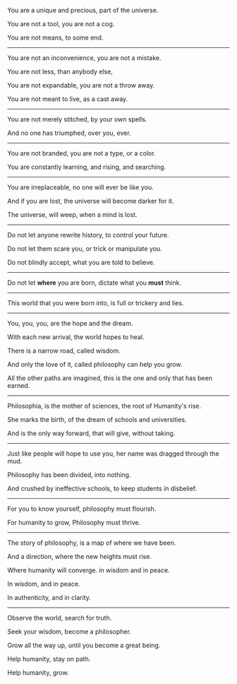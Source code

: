 You are a unique and precious,
part of the universe.

You are not a tool,
you are not a cog.

You are not means,
to some end.

---

You are not an inconvenience,
you are not a mistake.

You are not less,
than anybody else,

You are not expandable,
you are not a throw away.

You are not meant to live,
as a cast away.

---

You are not merely stitched,
by your own spells.

And no one has triumphed,
over you, ever.

---

You are not branded,
you are not a type, or a color.

You are constantly learning,
and rising, and searching.

---

You are irreplaceable,
no one will ever be like you.

And if you are lost,
the universe will become darker for it.

The universe, will weep,
when a mind is lost.

---

Do not let anyone rewrite history,
to control your future.

Do not let them scare you,
or trick or manipulate you.

Do not blindly accept,
what you are told to believe.

---

Do not let __where__ you are born,
dictate what you __must__ think.

---

This world that you were born into,
is full or trickery and lies.

---

You, you, you,
are the hope and the dream.

With each new arrival,
the world hopes to heal.

There is a narrow road,
called wisdom.

And only the love of it,
called philosophy can help you grow.

All the other paths are imagined,
this is the one and only that has been earned.

---

Philosophia, is the mother of sciences,
the root of Humanity's rise.

She marks the birth,
of the dream of schools and universities.

And is the only way forward,
that will give, without taking.

---

Just like people will hope to use you,
her name was dragged through the mud.

Philosophy has been divided,
into nothing.

And crushed by ineffective schools,
to keep students in disbelief.

---

For you to know yourself,
philosophy must flourish.

For humanity to grow,
Philosophy must thrive.

---

The story of philosophy,
is a map of where we have been.

And a direction,
where the new heights must rise.

Where humanity will converge.
in wisdom and in peace.

In wisdom,
and in peace.

In authenticity,
and in clarity.

---

Observe the world,
search for truth.

Seek your wisdom,
become a philosopher.

Grow all the way up,
until you become a great being.

Help humanity,
stay on path.

Help humanity,
grow.
